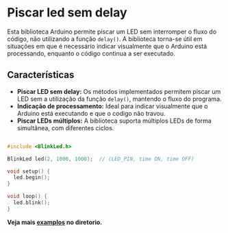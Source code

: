 # Piscar led sem delay

Esta biblioteca Arduino permite piscar um LED sem interromper o fluxo do código, não utilizando a função `delay()`. A biblioteca torna-se útil em situações em que é necessário indicar visualmente que o Arduino está processando, enquanto o código continua a ser executado.

## Características

- **Piscar LED sem delay:** Os métodos implementados permitem piscar um LED sem a utilização da função `delay()`, mantendo o fluxo do programa.
- **Indicação de processamento:** Ideal para indicar visualmente que o Arduino está executando e que o codigo não travou.
- **Piscar LEDs múltiplos:** A biblioteca suporta múltiplos LEDs de forma simultânea, com diferentes ciclos.

```cpp

#include <BlinkLed.h>

BlinkLed led(2, 1000, 1000);  // (LED_PIN, time ON, time OFF)

void setup() {
  led.begin();
}

void loop() {
  led.blink();
}
```
**Veja mais [examplos](/examples) no diretorio.** 

